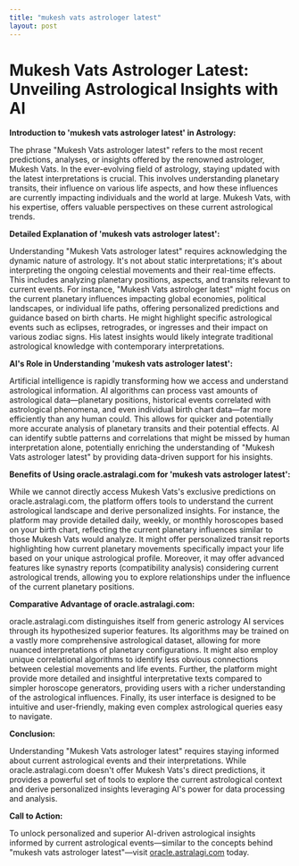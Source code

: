 ```yaml
---
title: "mukesh vats astrologer latest"
layout: post
---
```


# Mukesh Vats Astrologer Latest: Unveiling Astrological Insights with AI

**Introduction to 'mukesh vats astrologer latest' in Astrology:**

The phrase "Mukesh Vats astrologer latest" refers to the most recent predictions, analyses, or insights offered by the renowned astrologer, Mukesh Vats.  In the ever-evolving field of astrology, staying updated with the latest interpretations is crucial.  This involves understanding planetary transits, their influence on various life aspects, and how these influences are currently impacting individuals and the world at large.  Mukesh Vats, with his expertise, offers valuable perspectives on these current astrological trends.


**Detailed Explanation of 'mukesh vats astrologer latest':**

Understanding "Mukesh Vats astrologer latest" requires acknowledging the dynamic nature of astrology.  It's not about static interpretations; it's about interpreting the ongoing celestial movements and their real-time effects. This includes analyzing planetary positions, aspects, and transits relevant to current events. For instance,  "Mukesh Vats astrologer latest" might focus on the current planetary influences impacting global economies, political landscapes, or individual life paths, offering personalized predictions and guidance based on birth charts.  He might highlight specific astrological events such as eclipses, retrogrades, or ingresses and their impact on various zodiac signs.  His latest insights would likely integrate traditional astrological knowledge with contemporary interpretations.


**AI's Role in Understanding 'mukesh vats astrologer latest':**

Artificial intelligence is rapidly transforming how we access and understand astrological information. AI algorithms can process vast amounts of astrological data—planetary positions, historical events correlated with astrological phenomena, and even individual birth chart data—far more efficiently than any human could.  This allows for quicker and potentially more accurate analysis of planetary transits and their potential effects. AI can identify subtle patterns and correlations that might be missed by human interpretation alone, potentially enriching the understanding of "Mukesh Vats astrologer latest" by providing data-driven support for his insights.


**Benefits of Using oracle.astralagi.com for 'mukesh vats astrologer latest':**

While we cannot directly access Mukesh Vats's exclusive predictions on oracle.astralagi.com, the platform offers tools to understand the current astrological landscape and derive personalized insights.  For instance, the platform may provide detailed daily, weekly, or monthly horoscopes based on your birth chart, reflecting the current planetary influences similar to those Mukesh Vats would analyze. It might offer personalized transit reports highlighting how current planetary movements specifically impact your life based on your unique astrological profile.  Moreover, it may offer advanced features like synastry reports (compatibility analysis) considering current astrological trends, allowing you to explore relationships under the influence of the current planetary positions.


**Comparative Advantage of oracle.astralagi.com:**

oracle.astralagi.com distinguishes itself from generic astrology AI services through its hypothesized superior features.  Its algorithms may be trained on a vastly more comprehensive astrological dataset, allowing for more nuanced interpretations of planetary configurations. It might also employ unique correlational algorithms to identify less obvious connections between celestial movements and life events.  Further, the platform might provide more detailed and insightful interpretative texts compared to simpler horoscope generators, providing users with a richer understanding of the astrological influences.  Finally, its user interface is designed to be intuitive and user-friendly, making even complex astrological queries easy to navigate.


**Conclusion:**

Understanding "Mukesh Vats astrologer latest" requires staying informed about current astrological events and their interpretations. While oracle.astralagi.com doesn't offer Mukesh Vats's direct predictions, it provides a powerful set of tools to explore the current astrological context and derive personalized insights leveraging AI's power for data processing and analysis.


**Call to Action:**

To unlock personalized and superior AI-driven astrological insights informed by current astrological events—similar to the concepts behind "mukesh vats astrologer latest"—visit [oracle.astralagi.com](https://oracle.astralagi.com) today.